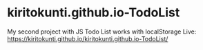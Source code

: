 # kiritokunti.github.io-TodoList
My second project with JS
Todo List works with localStorage
Live: https://kiritokunti.github.io/kiritokunti.github.io-TodoList/

